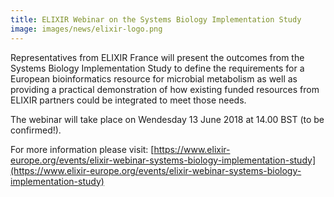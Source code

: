 ```yaml
---
title: ELIXIR Webinar on the Systems Biology Implementation Study
image: images/news/elixir-logo.png
---
```


Representatives from ELIXIR France will present the outcomes from the Systems Biology Implementation Study to define the requirements for a European bioinformatics resource for microbial metabolism as well as providing a practical demonstration of how existing funded resources from ELIXIR partners could be integrated to meet those needs.

The webinar will take place on Wendesday 13 June 2018 at 14.00 BST (to be confirmed!).

For more information please visit: [https://www.elixir-europe.org/events/elixir-webinar-systems-biology-implementation-study](https://www.elixir-europe.org/events/elixir-webinar-systems-biology-implementation-study)